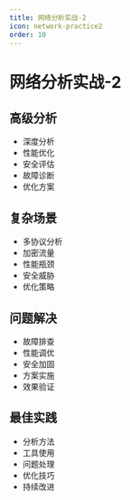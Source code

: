 ```yaml
---
title: 网络分析实战-2
icon: network-practice2
order: 10
---
```


# 网络分析实战-2

## 高级分析
- 深度分析
- 性能优化
- 安全评估
- 故障诊断
- 优化方案

## 复杂场景
- 多协议分析
- 加密流量
- 性能瓶颈
- 安全威胁
- 优化策略

## 问题解决
- 故障排查
- 性能调优
- 安全加固
- 方案实施
- 效果验证

## 最佳实践
- 分析方法
- 工具使用
- 问题处理
- 优化技巧
- 持续改进
